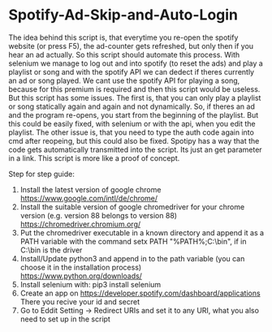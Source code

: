 # Spotify-Ad-Skip-and-Auto-Login

The idea behind this script is, that everytime you re-open the spotify website (or press F5), the ad-counter gets refreshed, but only then if you hear an ad actually. So this script should automate this process. With selenium we manage to log out and into spotify (to reset the ads) and play a playlist or song and with the spotify API we can dedect if theres currently an ad or song played. We cant use the spotify API for playing a song, because for this premium is required and then this script would be useless. But this script has some issues. The first is, that you can only play a playlist or song statically again and again and not dynamically. So, if theres an ad and the program re-opens, you start from the beginning of the playlist. But this could be easily fixed, with selenium or with the api, when you edit the playlist. The other issue is, that you need to type the auth code again into cmd after reopeing, but this could also be fixed. Spotipy has a way that the code gets automatically transmitted into the script. Its just an get parameter in a link. This script is more like a proof of concept.

Step for step guide:

1. Install the latest version of google chrome https://www.google.com/intl/de/chrome/
2. Install the suitable version of google chromedriver for your chrome version (e.g. version 88 belongs to version 88) https://chromedriver.chromium.org/
3. Put the chromedriver executable in a known directory and append it as a PATH variable with the command setx PATH "%PATH%;C:\bin", if in C:\bin is the driver
4. Install/Update python3 and append in to the path variable (you can choose it in the installation process) https://www.python.org/downloads/
5. Install selenium with: pip3 install selenium
6. Create an app on https://developer.spotify.com/dashboard/applications There you recive your id and secret
7. Go to Eddit Setting -> Redirect URIs and set it to any URI, what you also need to set up in the script
